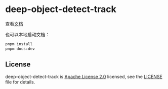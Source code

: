 # deep-object-detect-track

查看[文档](https://henryzhuhr.github.io/deep-object-detect-track/)

也可以本地启动文档：

```bash
pnpm install
pnpm docs:dev
```


## License

deep-object-detect-track is [Apache License 2.0](https://www.apache.org/licenses/LICENSE-2.0) licensed, see the [LICENSE](LICENSE) file for details.